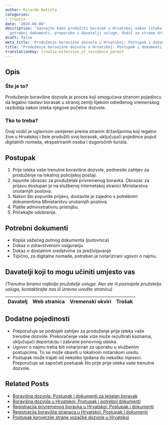 ```yaml
---
author: Ricardo Batista
categories:
- Croatia
date: '2024-06-08'
description: 'Saznajte kako produžiti boravak u Hrvatskoj nakon isteka dozvole: postupak,
  potrebni dokumenti, preporuke i davatelji usluge. Vodič za strane državljane.'
draft: false
meta_title: 'Produženje boravišne dozvole u Hrvatskoj: Postupak i dokumenti'
title: 'Produženje boravišne dozvole u Hrvatskoj: Postupak i dokumenti'
translationKey: croatia-extension_of_residence_permit
---
```



## Opis
### Što je to?
Produženje boravišne dozvole je proces koji omogućava stranom pojedincu da legalno nastavi boravak u stranoj zemlji tijekom određenog vremenskog razdoblja nakon isteka njegove početne dozvole.

### Tko to treba?
Ovaj vodič je uglavnom usmjeren prema stranim državljanima koji legalno žive u Hrvatskoj i žele produžiti svoj boravak, uključujući pojedince poput digitalnih nomada, ekspatriranih osoba i dugoročnih turista.

## Postupak

1. Prije isteka vaše trenutne boravišne dozvole, podnesite zahtjev za produženje na lokalnoj policijskoj postaji.
2. Ispunite obrazac za produžetak privremenog boravka. Obrazac za prijavu dostupan je na službenoj internetskoj stranici Ministarstva unutarnjih poslova.
3. Nakon što popunite prijavu, dostavite je zajedno s potrebnim dokumentima Ministarstvu unutarnjih poslova.
4. Platite administrativnu pristojbu.
5. Pričekajte odobrenje.

## Potrebni dokumenti

- Kopija važećeg putnog dokumenta (putovnica)
- Dokaz o zdravstvenom osiguranju
- Dokaz o dostatnim sredstvima za preživljavanje
- Tipično, za digitalne nomade, potreban je notarizirani ugovor o najmu.

## Davatelji koji to mogu učiniti umjesto vas

_(Trenutno biramo najbolje pružatelje usluga. Ako ste ili poznajete pružatelja usluga, kontaktirajte nas ili izravno uredite stranicu)_

| Davatelj | Web stranica | Vremenski okviri | Trošak |
| --------------- | --------------- | :-------------: | :-------------: |

## Dodatne pojedinosti
- Preporučuje se podnijeti zahtjev za produženje prije isteka vaše trenutne dozvole. Prekoračenje vaše vize može rezultirati kaznama, uključujući deportaciju i zabrane ponovnog ulaska.
- Ugovor o najmu treba biti notariziran za uporabu u službenim postupcima. To se može obaviti u lokalnom notarskom uredu.
- Postupak može trajati od nekoliko tjedana do nekoliko mjeseci. Preporučuje se započeti postupak što prije prije isteka vaše trenutne dozvole.



## Related Posts

- [Boravišna dozvola: Postupak i dokumenti za legalan boravak](https://tramitit.com/hr/guides/croatia/izdavanje_boravisne_dozvole_za_strance/)
- [Boravišna dozvola u Hrvatskoj: Postupak i potrebni dokumenti](https://tramitit.com/hr/guides/croatia/dobivanje_dozvole_za_useljenje/)
- [Registracija privremenog boravka u Hrvatskoj: Postupak i dokumenti](https://tramitit.com/hr/guides/croatia/prijava_boravista/)
- [Registracija boravišta stranaca u Hrvatskoj: Postupak i dokumenti](https://tramitit.com/hr/guides/croatia/prijava_prebivalista_stranaca/)
- [Postupak konverzije strane vozačke dozvole u Hrvatskoj](https://tramitit.com/hr/guides/croatia/promjena_vozacke_dozvole_za_strance/)